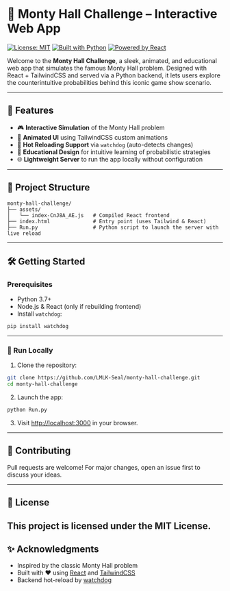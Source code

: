 # 🎯 Monty Hall Challenge – Interactive Web App

[![License: MIT](https://img.shields.io/badge/license-MIT-blue.svg)](LICENSE) [![Built with Python](https://img.shields.io/badge/built%20with-Python-blue)](Run.py) [![Powered by React](https://img.shields.io/badge/powered%20by-React-61dafb.svg)](https://react.dev)

Welcome to the **Monty Hall Challenge**, a sleek, animated, and educational web app that simulates the famous Monty Hall problem. Designed with React + TailwindCSS and served via a Python backend, it lets users explore the counterintuitive probabilities behind this iconic game show scenario.

---

## 🚀 Features

* 🎮 **Interactive Simulation** of the Monty Hall problem
* 🌈 **Animated UI** using TailwindCSS custom animations
* 🔁 **Hot Reloading Support** via `watchdog` (auto-detects changes)
* 🧠 **Educational Design** for intuitive learning of probabilistic strategies
* 🌐 **Lightweight Server** to run the app locally without configuration

---

## 📂 Project Structure

```
monty-hall-challenge/
├── assets/
│   └── index-CnJ8A_AE.js   # Compiled React frontend
├── index.html              # Entry point (uses Tailwind & React)
├── Run.py                  # Python script to launch the server with live reload
```

---

## 🛠️ Getting Started

### Prerequisites

* Python 3.7+
* Node.js & React (only if rebuilding frontend)
* Install `watchdog`:

```bash
pip install watchdog
```

---

### 🔧 Run Locally

1. Clone the repository:

```bash
git clone https://github.com/LMLK-Seal/monty-hall-challenge.git
cd monty-hall-challenge
```

2. Launch the app:

```bash
python Run.py
```

3. Visit [http://localhost:3000](http://localhost:3000) in your browser.

---

## 🤝 Contributing

Pull requests are welcome! For major changes, open an issue first to discuss your ideas.

---

## 📜 License

This project is licensed under the MIT License.
---

## ✨ Acknowledgments

* Inspired by the classic Monty Hall problem
* Built with ❤️ using [React](https://react.dev/) and [TailwindCSS](https://tailwindcss.com)
* Backend hot-reload by [watchdog](https://github.com/gorakhargosh/watchdog)

